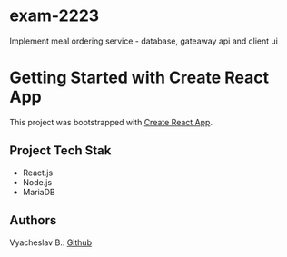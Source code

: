 # exam-2223
Implement meal ordering service - database, gateaway api and client ui 

# Getting Started with Create React App

This project was bootstrapped with [Create React App](https://github.com/facebook/create-react-app).

## Project Tech Stak

-   React.js
-   Node.js
-   MariaDB

##  Authors

Vyacheslav B.: [Github](https://github.com/vyacheslavltu)